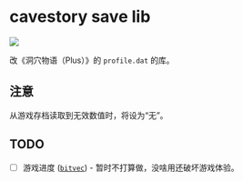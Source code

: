 # cavestory save lib

[![](https://img.shields.io/docsrs/cavestory-save-lib)](https://docs.rs/cavestory-save-lib/latest/cavestory_save/)

改《洞穴物语（Plus）》的 `profile.dat` 的库。

## 注意

从游戏存档读取到无效数值时，将设为“无”。

## TODO

- [ ] 游戏进度 ([`bitvec`](https://docs.rs/bitvec/latest/bitvec/)) - 暂时不打算做，没啥用还破坏游戏体验。
